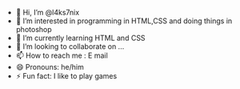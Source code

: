 - 👋 Hi, I’m @l4ks7nix
- 👀 I’m interested in programming in HTML,CSS and doing things in photoshop
- 🌱 I’m currently learning HTML and CSS
- 💞️ I’m looking to collaborate on ...
- 📫 How to reach me : E mail 
- 😄 Pronouns: he/him
- ⚡ Fun fact: I like to play games 

<!---
l4ks7nix/l4ks7nix is a ✨ special ✨ repository because its `README.md` (this file) appears on your GitHub profile.
You can click the Preview link to take a look at your changes.
--->
